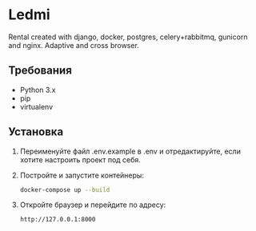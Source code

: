 # Ledmi
Rental created with django, docker, postgres, celery+rabbitmq, gunicorn and nginx. Adaptive and cross browser.

## Требования

- Python 3.x
- pip
- virtualenv

## Установка

1. Переименуйте файл .env.example в .env и отредактируйте, если хотите настроить проект под себя.

2. Постройте и запустите контейнеры:

    ```sh
    docker-compose up --build
    ``` 

2. Откройте браузер и перейдите по адресу:

    ```
    http://127.0.0.1:8000
    ```

